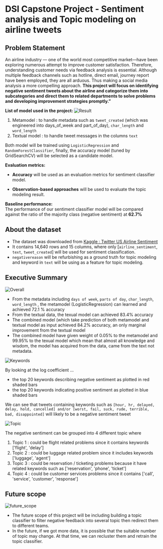 # DSI Capstone Project - Sentiment analysis and Topic modeling on airline tweets


## Problem Statement
An airline industry — one of the world most competitive market—have been exploring numerous attempt to improve customer satisfaction. Therefore, understanding customer needs via feedback analysis is essential. Although multiple feedback channels such as hotline, direct email, journey report have been employed, they are all arduous. Thus making a social media analysis a more compelling approach. **This project will focus on identifying negative sentiment tweets about the airline and categorize them into subcategories and direct them to related departments to solve problems and developing improvement strategies promptly.”**


**List of model used in the project:**
![Result](https://github.com/Joeycooky/DSI_CapstoneProject/blob/main/images/sentiment_classifier_result.png)

1. Metamodel : to handle metadata such as `tweet_created` (which was engineered into days_of_week and part_of_day), `char_length` and `word_length`
1. Textual model : to handle tweet messages in the columns `text`

Both model will be trained using `LogisticRegression` and `RandomForestClassifier`, finally, the accuracy model (tuned by GridSearchCV) will be selected as a candidate model.


**Evaluation metrics:**  
- **Accuracy** will be used as an evaluation metrics for sentiment classifier model.

- **Observation-based approaches** will be used to evaluate the topic modeling result.

**Baseline performance:**  
The performance of our sentiment classifier model will be compared against the ratio of the majority class (negative sentiment) at **62.7%**

## About the dataset
- The dataset was downloaded from [Kaggle : Twitter US Airline Sentiment](https://www.kaggle.com/crowdflower/twitter-airline-sentiment)
- It contains 14,640 rows and 15 columns, where only [`airline_sentiment`, `text`, `tweet_created`] will be used for sentiment classification.
- `negativereason` will be refurbishing as a ground truth for topic modeling and keyword in `text` will be using as a feature for topic modeling.

## Executive Summary

![Overall](https://github.com/Joeycooky/DSI_CapstoneProject/blob/main/images/overall_performance.png)

- From the metadata including `days of week`, `parts of day`, `char_length`, `word_length` , the metamodel (LogisticRegression) can learned and achieved 72.1 % accuracy
- From the textual data, the texual model can achieved 83.4% accuracy
- The combined model (which take prediction of both metamodel and textual model as input achieved 84.2% accuracy, an only marginal improvement from the textual model
- The combined model have given weight of 0.05% to the metamodel and 99.95% to the texual model which mean that almost all knowledge and wisdom, the model has acquired from the data, came from the text not metadata.

![Keywords](https://github.com/Joeycooky/DSI_CapstoneProject/blob/main/images/top20_kw.png)

By looking at the log coefficient ...
- the top 20 keywords describing negative sentiment as plotted in red shaded bars
- the top 20 keywords indicating positive sentiment as plotted in blue shaded bars

We can see that tweets containing keywords such as `[hour, hr, delayed, delay, hold, cancelled] and/or [worst, fail, suck, rude, terrible, bad, disappointed]` will likely to be a negative sentiment tweet

![Topic](https://github.com/Joeycooky/DSI_CapstoneProject/blob/main/images/topic.png)

The negative sentiment can be grouped into 4 different topic where

1. Topic 1 : could be flight related problems since it contains keywords ['flight', 'delay']
1. Topic 2 : could be luggage related problem since it includes keywords ['luggage', 'agent']
1. Topic 3 : could be reservation / ticketing problems because it have related keywords such as ['reservation', 'phone', 'ticket']
1. Topic 4 : could be customer services problems since it contains ['call', 'service', 'customer', 'response']

## Future scope
![future_scope](https://github.com/Joeycooky/DSI_CapstoneProject/blob/main/images/future_scope.png)

- The future scope of this project will be including building a topic classifier to filter negative feedback into several topic then redirect them to different teams.
- In the future, if we got more data, it is possible that the suitable number of topic may change. At that time, we can recluster them and retrain the topic classifier.
